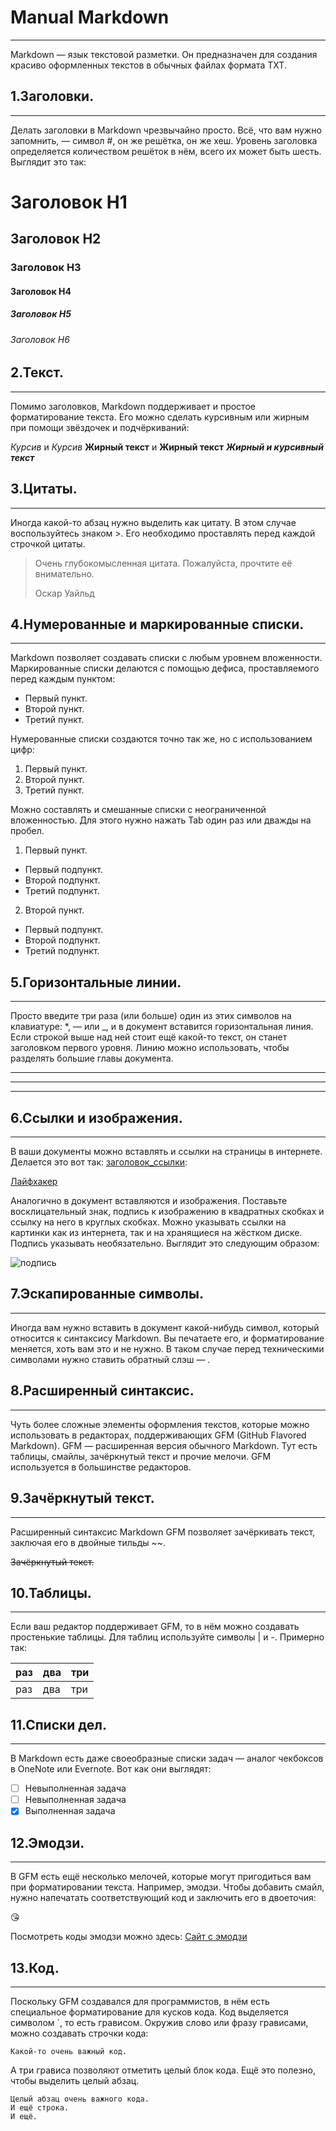 # Manual Markdown
---

Markdown — язык текстовой разметки. Он предназначен для создания красиво оформленных текстов в обычных файлах формата TXT.

## 1.Заголовки.
---

Делать заголовки в Markdown чрезвычайно просто. Всё, что вам нужно запомнить, — символ #, он же решётка, он же хеш. Уровень заголовка определяется количеством решёток в нём, всего их может быть шесть. Выглядит это так:

# Заголовок H1
## Заголовок H2
### Заголовок H3
#### Заголовок H4
##### Заголовок H5
###### Заголовок H6

## 2.Текст.
---

Помимо заголовков, Markdown поддерживает и простое форматирование текста. Его можно сделать курсивным или жирным при помощи звёздочек и подчёркиваний:

*Курсив* и _Курсив_
**Жирный текст** и __Жирный текст__
***Жирный и курсивный текст***

## 3.Цитаты.
---

Иногда какой-то абзац нужно выделить как цитату. В этом случае воспользуйтесь знаком >. Его необходимо проставлять перед каждой строчкой цитаты.

> Очень глубокомысленная цитата. Пожалуйста, прочтите её внимательно.
>
> Оскар Уайльд

## 4.Нумерованные и маркированные списки.
---

Markdown позволяет создавать списки с любым уровнем вложенности. Маркированные списки делаются с помощью дефиса, проставляемого перед каждым пунктом:

- Первый пункт.
- Второй пункт.
- Третий пункт.

Нумерованные списки создаются точно так же, но с использованием цифр:

1. Первый пункт.
2. Второй пункт.
3. Третий пункт.

Можно составлять и смешанные списки с неограниченной вложенностью. Для этого нужно нажать Tab один раз или дважды на пробел.

1. Первый пункт.
- Первый подпункт.
- Второй подпункт.
- Третий подпункт.
2. Второй пункт.
- Первый подпункт.
- Второй подпункт.
- Третий подпункт.

## 5.Горизонтальные линии.
---

Просто введите три раза (или больше) один из этих символов на клавиатуре: *, — или _, и в документ вставится горизонтальная линия. Если строкой выше над ней стоит ещё какой-то текст, он станет заголовком первого уровня. Линию можно использовать, чтобы разделять большие главы документа.

***
---
___

## 6.Ссылки и изображения.
---

В ваши документы можно вставлять и ссылки на страницы в интернете. Делается это вот так: [заголовок_ссылки](сама_ссылка):

[Лайфхакер](lifehacker.ru)

Аналогично в документ вставляются и изображения. Поставьте восклицательный знак, подпись к изображению в квадратных скобках и ссылку на него в круглых скобках. Можно указывать ссылки на картинки как из интернета, так и на хранящиеся на жёстком диске. Подпись указывать необязательно. Выглядит это следующим образом:

![подпись](ссылка_на_изображение)

## 7.Эскапированные символы.
---

Иногда вам нужно вставить в документ какой-нибудь символ, который относится к синтаксису Markdown. Вы печатаете его, и форматирование меняется, хоть вам это и не нужно. В таком случае перед техническими символами нужно ставить обратный слэш — \.

## 8.Расширенный синтаксис.
---

Чуть более сложные элементы оформления текстов, которые можно использовать в редакторах, поддерживающих GFM (GitHub Flavored Markdown). GFM — расширенная версия обычного Markdown. Тут есть таблицы, смайлы, зачёркнутый текст и прочие мелочи. GFM используется в большинстве редакторов.

## 9.Зачёркнутый текст.
---

Расширенный синтаксис Markdown GFM позволяет зачёркивать текст, заключая его в двойные тильды ~~.

~~Зачёркнутый текст.~~

## 10.Таблицы.
---

Если ваш редактор поддерживает GFM, то в нём можно создавать простенькие таблицы. Для таблиц используйте символы | и -. Примерно так:

| раз | два | три |
|:----|:----|:----|
| раз | два | три |

## 11.Списки дел.
---

В Markdown есть даже своеобразные списки задач — аналог чекбоксов в OneNote или Evernote. Вот как они выглядят:

- [ ] Невыполненная задача
- [ ] Невыполненная задача
- [X] Выполненная задача

## 12.Эмодзи.
---

В GFM есть ещё несколько мелочей, которые могут пригодиться вам при форматировании текста. Например, эмодзи. Чтобы добавить смайл, нужно напечатать соответствующий код и заключить его в двоеточия:

:kissing_heart:

Посмотреть коды эмодзи можно здесь:
[Сайт с эмодзи](https://www.webfx.com/tools/emoji-cheat-sheet/)

## 13.Код.
---

Поскольку GFM создавался для программистов, в нём есть специальное форматирование для кусков кода. Код выделяется символом `, то есть грависом. Окружив слово или фразу грависами, можно создавать строчки кода:

`Какой-то очень важный код.`

А три грависа позволяют отметить целый блок кода. Ещё это полезно, чтобы выделить целый абзац.

```
Целый абзац очень важного кода.
И ещё строка.
И ещё.
```
